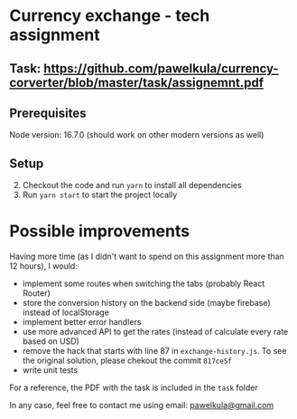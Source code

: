 # Currency exchange - tech assignment

## Task: https://github.com/pawelkula/currency-corverter/blob/master/task/assignemnt.pdf

## Prerequisites
Node version: 16.7.0 (should work on other modern versions as well)

## Setup
2. Checkout the code and run `yarn` to install all dependencies
3. Run `yarn start` to start the project locally

# Possible improvements
Having more time (as I didn't want to spend on this assignment more than 12 hours), I would:
- implement some routes when switching the tabs (probably React Router)
- store the conversion history on the backend side (maybe firebase) instead of localStorage
- implement better error handlers
- use more advanced API to get the rates (instead of calculate every rate based on USD)
- remove the hack that starts with line 87 in `exchange-history.js`. To see the original solution, please chekout the commit `817ce5f` 
- write unit tests

For a reference, the PDF with the task is included in the `task` folder

In any case, feel free to contact me using email:
pawelkula@gmail.com
